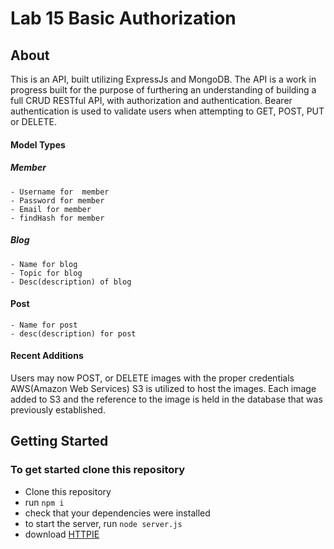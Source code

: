 # Lab 15 Basic Authorization

## About
  This is an API, built utilizing ExpressJs and  MongoDB. The API is a work in progress built for the purpose of furthering an understanding of building a full CRUD RESTful API, with authorization and authentication. Bearer authentication is used to validate users when attempting to GET, POST, PUT or DELETE.

  #### Model Types
  ##### Member
    - Username for  member
    - Password for member
    - Email for member
    - findHash for member

  ##### Blog
    - Name for blog
    - Topic for blog
    - Desc(description) of blog

  #### Post
    - Name for post
    - desc(description) for post

#### Recent Additions
  Users may now POST, or DELETE images with the proper credentials
  AWS(Amazon Web Services) S3 is utilized to host the images. Each image added to S3 and the reference to the image is held in the database that was previously established.

## Getting Started
### To get started clone this repository
  - Clone this repository
  - run `npm i`
  - check that your dependencies were installed
  - to start the server, run `node server.js`
  - download [HTTPIE](http://httpie.org)
